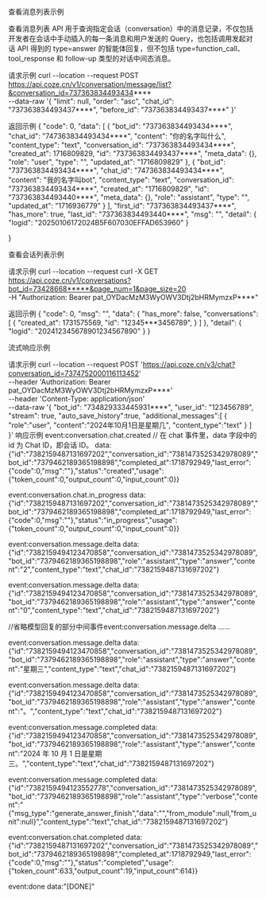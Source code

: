 
查看消息列表示例

查看消息列表 API 用于查询指定会话（conversation）中的消息记录，不仅包括开发者在会话中手动插入的每一条消息和用户发送的 Query，也包括调用发起对话 API 得到的 type=answer 的智能体回复，但不包括 type=function_call、tool_response 和 follow-up 类型的对话中间态消息。

请求示例
curl --location --request POST https://api.coze.cn/v1/conversation/message/list?&conversation_id=737363834493434**** \
--data-raw '{
    "limit": null,
    "order": "asc",
    "chat_id": "737363834493437****",
    "before_id": "737363834493437****"
}'

返回示例
{
    "code": 0,
    "data": [
        {
            "bot_id": "737363834493434****",
            "chat_id": "747363834493434****",
            "content": "你的名字叫什么",
            "content_type": "text",
            "conversation_id": "737363834493434****",
            "created_at": 1716809829,
            "id": "737363834493437****",
            "meta_data": {},
            "role": "user",
            "type": "",
            "updated_at": "1716809829"
        },
        {
            "bot_id": "737363834493434****",
            "chat_id": "747363834493434****",
            "content": "我的名字叫bot",
            "content_type": "text",
            "conversation_id": "737363834493434****",
            "created_at": "1716809829",
            "id": "737363834493440****",
            "meta_data": {},
            "role": "assistant",
            "type": "",
            "updated_at": "1716936779"
        }
    ],
    "first_id": "737363834493437****",
    "has_more": true,
    "last_id": "737363834493440****",
    "msg": "",
    "detail": {
        "logid": "20250106172024B5F607030EFFAD653960"
    }

}


查看会话列表示例

请求示例
curl --location --request curl -X GET https://api.coze.cn/v1/conversations?bot_id=73428668*****&page_num=1&page_size=20 \
  -H "Authorization: Bearer pat_OYDacMzM3WyOWV3Dtj2bHRMymzxP****"

返回示例
{
  "code": 0,
  "msg": "",
  "data": {
    "has_more": false,
    "conversations": [
      {
        "created_at": 1731575569,
        "id": "12345***3456789",
      }
    ]
  },
  "detail": {
    "logid": "202412345678901234567890"
  }
}

流式响应示例

请求示例
curl --location --request POST 'https://api.coze.cn/v3/chat?conversation_id=7374752000116113452' \
--header 'Authorization: Bearer pat_OYDacMzM3WyOWV3Dtj2bHRMymzxP****' \
--header 'Content-Type: application/json' \
--data-raw '{
    "bot_id": "734829333445931****",
    "user_id": "123456789",
    "stream": true,
    "auto_save_history":true,
    "additional_messages":[
        {
            "role":"user",
            "content":"2024年10月1日是星期几",
            "content_type":"text"
        }
    ]
}'
响应示例
event:conversation.chat.created
// 在 chat 事件里，data 字段中的 id 为 Chat ID，即会话 ID。
data:{"id":"7382159487131697202","conversation_id":"7381473525342978089","bot_id":"7379462189365198898","completed_at":1718792949,"last_error":{"code":0,"msg":""},"status":"created","usage":{"token_count":0,"output_count":0,"input_count":0}}

event:conversation.chat.in_progress
data:{"id":"7382159487131697202","conversation_id":"7381473525342978089","bot_id":"7379462189365198898","completed_at":1718792949,"last_error":{"code":0,"msg":""},"status":"in_progress","usage":{"token_count":0,"output_count":0,"input_count":0}}

event:conversation.message.delta
data:{"id":"7382159494123470858","conversation_id":"7381473525342978089","bot_id":"7379462189365198898","role":"assistant","type":"answer","content":"2","content_type":"text","chat_id":"7382159487131697202"}

event:conversation.message.delta
data:{"id":"7382159494123470858","conversation_id":"7381473525342978089","bot_id":"7379462189365198898","role":"assistant","type":"answer","content":"0","content_type":"text","chat_id":"7382159487131697202"}

//省略模型回复的部分中间事件event:conversation.message.delta
......

event:conversation.message.delta
data:{"id":"7382159494123470858","conversation_id":"7381473525342978089","bot_id":"7379462189365198898","role":"assistant","type":"answer","content":"星期三","content_type":"text","chat_id":"7382159487131697202"}

event:conversation.message.delta
data:{"id":"7382159494123470858","conversation_id":"7381473525342978089","bot_id":"7379462189365198898","role":"assistant","type":"answer","content":"。","content_type":"text","chat_id":"7382159487131697202"}

event:conversation.message.completed
data:{"id":"7382159494123470858","conversation_id":"7381473525342978089","bot_id":"7379462189365198898","role":"assistant","type":"answer","content":"2024 年 10 月 1 日是星期三。","content_type":"text","chat_id":"7382159487131697202"}

event:conversation.message.completed
data:{"id":"7382159494123552778","conversation_id":"7381473525342978089","bot_id":"7379462189365198898","role":"assistant","type":"verbose","content":"{\"msg_type\":\"generate_answer_finish\",\"data\":\"\",\"from_module\":null,\"from_unit\":null}","content_type":"text","chat_id":"7382159487131697202"}

event:conversation.chat.completed
data:{"id":"7382159487131697202","conversation_id":"7381473525342978089","bot_id":"7379462189365198898","completed_at":1718792949,"last_error":{"code":0,"msg":""},"status":"completed","usage":{"token_count":633,"output_count":19,"input_count":614}}

event:done
data:"[DONE]"

